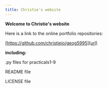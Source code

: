 ```yaml
---
title: Christie's website
---
```


**Welcome to Christie's website**

Here is a link to the online portfolio repositories:

[https://github.com/christieio/geog5995](url)

**including:**

.py files for practicals1-9

README file

LICENSE file 
